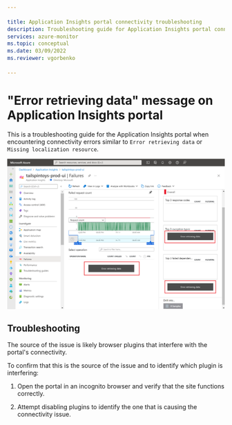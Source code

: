 ```yaml
---

title: Application Insights portal connectivity troubleshooting 
description: Troubleshooting guide for Application Insights portal connectivity issues
services: azure-monitor
ms.topic: conceptual
ms.date: 03/09/2022
ms.reviewer: vgorbenko

---
```


# "Error retrieving data" message on Application Insights portal 

This is a troubleshooting guide for the Application Insights portal when encountering connectivity errors similar to `Error retrieving data` or `Missing localization resource`.

  <img src="./media/\troubleshoot-portal-connectivity\troubleshoot-portal-connectivity.png" 
    alt="Graphical user interface, text, application, email Description automatically generated" />
    
## Troubleshooting

The source of the issue is likely browser plugins that interfere with the portal's connectivity. 

To confirm that this is the source of the issue and to identify which plugin is interfering:

1. Open the portal in an incognito browser and verify that the site functions correctly.

2. Attempt disabling plugins to identify the one that is causing the connectivity issue.
